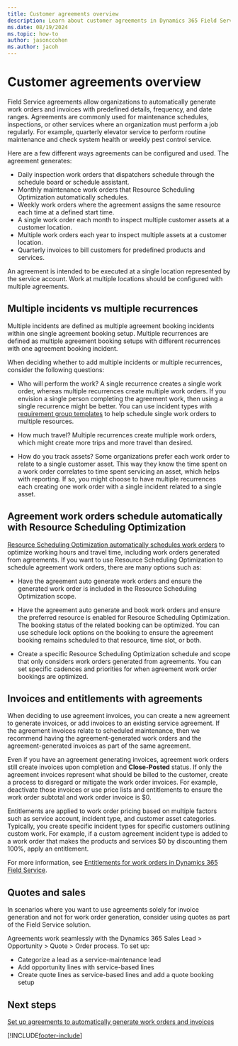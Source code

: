 ```yaml
---
title: Customer agreements overview
description: Learn about customer agreements in Dynamics 365 Field Service
ms.date: 08/19/2024
ms.topic: how-to
author: jasonccohen
ms.author: jacoh
---
```


# Customer agreements overview

Field Service agreements allow organizations to automatically generate work orders and invoices with predefined details, frequency, and date ranges. Agreements are commonly used for maintenance schedules, inspections, or other services where an organization must perform a job regularly. For example, quarterly elevator service to perform routine maintenance and check system health or weekly pest control service.

Here are a few different ways agreements can be configured and used. The agreement generates:

- Daily inspection work orders that dispatchers schedule through the schedule board or schedule assistant.
- Monthly maintenance work orders that Resource Scheduling Optimization automatically schedules.
- Weekly work orders where the agreement assigns the same resource each time at a defined start time.
- A single work order each month to inspect multiple customer assets at a customer location.
- Multiple work orders each year to inspect multiple assets at a customer location.
- Quarterly invoices to bill customers for predefined products and services.

An agreement is intended to be executed at a single location represented by the service account. Work at multiple locations should be configured with multiple agreements.

## Multiple incidents vs multiple recurrences

Multiple incidents are defined as multiple agreement booking incidents within one single agreement booking setup. Multiple recurrences are defined as multiple agreement booking setups with different recurrences with one agreement booking incident.

When deciding whether to add multiple incidents or multiple recurrences, consider the following questions:

- Who will perform the work? A single recurrence creates a single work order, whereas multiple recurrences create multiple work orders. If you envision a single person completing the agreement work, then using a single recurrence might be better. You can use incident types with [requirement group templates](/dynamics365/field-service/multi-resource-scheduling-requirement-groups) to help schedule single work orders to multiple resources.

- How much travel? Multiple recurrences create multiple work orders, which might create more trips and more travel than desired.

- How do you track assets? Some organizations prefer each work order to relate to a single customer asset. This way they know the time spent on a work order correlates to time spent servicing an asset, which helps with reporting. If so, you might choose to have multiple recurrences each creating one work order with a single incident related to a single asset.

## Agreement work orders schedule automatically with Resource Scheduling Optimization

[Resource Scheduling Optimization automatically schedules work orders](rso-overview.md) to optimize working hours and travel time, including work orders generated from agreements. If you want to use Resource Scheduling Optimization to schedule agreement work orders, there are many options such as:

- Have the agreement auto generate work orders and ensure the generated work order is included in the Resource Scheduling Optimization scope.

- Have the agreement auto generate and book work orders and ensure the preferred resource is enabled for Resource Scheduling Optimization. The booking status of the related booking can be optimized. You can use schedule lock options on the booking to ensure the agreement booking remains scheduled to that resource, time slot, or both.

- Create a specific Resource Scheduling Optimization schedule and scope that only considers work orders generated from agreements. You can set specific cadences and priorities for when agreement work order bookings are optimized.

## Invoices and entitlements with agreements

When deciding to use agreement invoices, you can create a new agreement to generate invoices, or add invoices to an existing service agreement. If the agreement invoices relate to scheduled maintenance, then we recommend having the agreement-generated work orders and the agreement-generated invoices as part of the same agreement.

Even if you have an agreement generating invoices, agreement work orders still create invoices upon completion and **Close-Posted** status. If only the agreement invoices represent what should be billed to the customer, create a process to disregard or mitigate the work order invoices. For example, deactivate those invoices or use price lists and entitlements to ensure the work order subtotal and work order invoice is $0.

Entitlements are applied to work order pricing based on multiple factors such as service account, incident type, and customer asset categories. Typically, you create specific incident types for specific customers outlining custom work. For example, if a custom agreement incident type is added to a work order that makes the products and services $0 by discounting them 100%, apply an entitlement.

For more information, see [Entitlements for work orders in Dynamics 365 Field Service](work-order-entitlements.md).

## Quotes and sales

In scenarios where you want to use agreements solely for invoice generation and not for work order generation, consider using quotes as part of the Field Service solution.

Agreements work seamlessly with the Dynamics 365 Sales Lead > Opportunity > Quote > Order process. To set up:
  
- Categorize a lead as a service-maintenance lead
- Add opportunity lines with service-based lines
- Create quote lines as service-based lines and add a quote booking setup

## Next steps

[Set up agreements to automatically generate work orders and invoices](set-up-customer-agreements.md)

[!INCLUDE[footer-include](../includes/footer-banner.md)]
